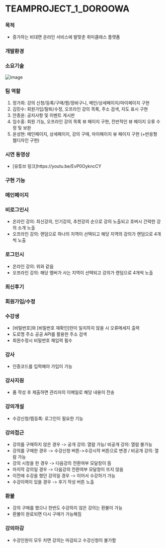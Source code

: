 # TEAMPROJECT_1_DOROOWA

  <h3>목적</h3>
<ul>
  <li>증가하는 비대면 온라인 서비스에 발맞춘 취미클래스 플랫폼</li>
</ul>



<h3>개발환경</h3>
<h3>소요기술</h3>

![image](https://user-images.githubusercontent.com/75714615/120740091-7f027600-c52d-11eb-8a8a-4485cad91b20.png)





<h3>팀 역할</h3>
<ol>
  <li>정가희: 강의 신청/등록/구매/찜/장바구니, 메인/상세페이지/마이페이지 구현</li>
  <li>김민수: 회원가입/탈퇴/수정, 오프라인 강의 목록, 주소 검색, 지도 표시 구현</li>
  <li>안종윤: 공지사항 및 이벤트 게시판</li>
  <li>임수홍: 회원 기능, 오프라인 강의 목록 뷰 페이지 구현, 전반적인 뷰 페이지 오류 수정 및 보완</li>
  <li>윤성현: 메인페이지, 상세페이지, 강의 구매, 마이페이지 뷰 페이지 구현 (+반응형 웹디자인 구현)</li>
</ol>


<h3>시연 동영상</h3>
<ul>
  <li>[유튜브 링크]https://youtu.be/EvP0OykncCY</li>
</ul>



<h3>구현 기능</h3>

<h3>메인페이지

  <h3>비로그인시</h3>
  <ul>
    <li>온라인 강의: 최신강의, 인기강의, 추천강의 순으로 강의 노출되고 호버시 간략한 강의 소개 노출</li>
<li>오프라인 강의: 랜덤으로 하나의 지역이 선택되고 해당 지역의 강의가 랜덤으로 4개씩 노출</li>
  </ul>
<h3>로그인시</h3>
  <ul>
<li>온라인 강의: 위와 같음</li>
<li>오프라인 강의: 해당 멤버가 사는 지역이 선택되고 강의가 랜덤으로 4개씩 노출</li>
</ul>
  <h3>최신후기</h3>

  <h3>회원가입/수정</h3>

  <h3>수강생</h3>
  <ul>
<li>[비밀번호]와 [비밀번호 재확인]란이 일치하지 않을 시 오류메세지 출력</li>
<li>도로명 주소 공공 API를 활용한 주소 검색</li>
<li>회원수정시 비밀번호 재입력 필수</li>
</ul>
  <h3>강사</h3>
    <ul>
<li>인증코드를 입력해야 가입이 가능</li>
</ul>
  <h3>강사지원</h3>
      <ul>
<li>폼 작성 후 제출하면 관리자의 이메일로 해당 내용이 전송</li>
</ul>
  <h3>강의개설</h3>
        <ul>
<li>수강신청/찜등록: 로그인이 필요한 기능</li>
</ul>
  <h3>강의접근</h3>
          <ul>
<li>강의를 구매하지 않은 경우 -> 공개 강의: 열람 가능/ 비공개 강의: 열람 불가능</li>
<li>강의를 구매한 경우 -> 수강신청 버튼->수강시작 버튼으로 변경 / 비공개 강의: 열람 가능</li>
<li>강의 시청을 한 경우 -> 다음강의 전환여부 모달창이 뜸</li>
<li>마지막 강의일 경우 -> 다음강의 전환여부 모달창이 뜨지 않음</li>
<li>이전에 수강을 했던 강의일 경우 -> 이어서 수강하기 가능</li>
<li>수강이력이 있을 경우 -> 후기 작성 버튼 노출</li>
</ul>
  <h3>환불</h3>
            <ul>
<li>강의 구매를 했으나 한번도 수강하지 않은 강의는 환불이 가능</li>
<li>환불이 완료되면 다시 구매가 가능해짐</li>
</ul>
  <h3>강의마감</h3>
              <ul>
<li>수강인원이 모두 차면 강의는 마감되고 수강신청이 불가함</li>
</ul>
